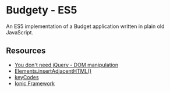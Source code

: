 # Budgety - ES5
An ES5 implementation of a Budget application written in plain old JavaScript.



## Resources
* [You don't need jQuery - DOM manipulation](https://blog.garstasio.com/you-dont-need-jquery/dom-manipulation/)
* [Elements.insertAdjacentHTML()](https://developer.mozilla.org/en-US/docs/web/api/element/insertadjacentHTML)
* [keyCodes](http://keycodes.atjayjo.com/)
* [Ionic Framework](http://ionicframework.com/docs/)